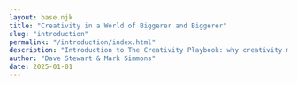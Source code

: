 ```yaml
---
layout: base.njk
title: "Creativity in a World of Biggerer and Biggerer"
slug: "introduction"
permalink: "/introduction/index.html"
description: "Introduction to The Creativity Playbook: why creativity matters more than ever in a world obsessed with efficiency."
author: "Dave Stewart & Mark Simmons"
date: 2025-01-01
---
```


<style>
#copyRaw { display:none; white-space: pre-wrap; font-size: 1rem; line-height: 1.6; }
#typewriter { white-space: pre-wrap; font-size: 1rem; line-height: 1.6; font-family: "Courier New", monospace; overflow-wrap: anywhere; }
.word,.phraseWord{display:inline-block;}
body{overflow-y:auto;}
</style>

<pre id="copyRaw">
Creativity in a World of Biggerer and Biggerer

When we wrote The Business Playground in 2010, our goal was to give everyone — from first-time entrepreneurs to corporate leaders — a set of tools to unlock their creativity and make their work stand out. Artists and musicians seem to have creativity in their DNA, and there's so much businesses can learn from how they think and create. Our message was simple: think like an artist, and you can bring more meaning and connection to what you do.

Now, fifteen years later, the world has gone Biggerer and Biggerer (with a nod to The Lorax by Dr. Seuss). Companies have merged, industries have consolidated, and the result is fewer — but larger — players running the show. Sure, there are benefits — efficiency, economies of scale, bigger profits. But when everything starts to look the same, where does creativity fit in?

Main streets and high streets once brimming with quirky, independent shops have given way to rows of the same big chains. The social experience of shopping — browsing, discovering something unexpected, connecting with real people — is vanishing. We're surrounded by convenience, but it's a hollow kind. We get what we need fast, but we don't feel much of anything.

And it's not just in what we consume — it's in how we work. In the relentless pursuit of optimization, businesses have become more data-driven and less human-centered. Algorithms dictate what gets made, what gets marketed, and even what gets said. The result? A world that runs like a machine but feels empty.

We get it. Efficiency matters. Data matters. But when efficiency becomes the endgame, something essential gets lost: the human connection. Creativity isn't just about standing out; it's about reaching deeper. It's the art of making people feel seen, understood, and part of something that transcends the ordinary. It's about creating moments that resonate — moments that remind us we're connected, that we matter, that we're part of something greater than ourselves. That's what great art does. That's what great businesses can do too.

And that's why we're relaunching this book — now titled The Creativity Playbook: A Practical Guide to Ideas and Innovation — because the world still needs a hands-on toolkit for turning bold ideas into reality. In an age of Biggerer and Biggerer, plain efficiency won't cut it. We have to be daring, surprising, deeply human. Creativity isn't a luxury; it's the spark that keeps us alive, the force that reminds us why we show up. And the newest spark plug in the box is artificial intelligence — every bit as disruptive today as Jimi Hendrix's fuzz, wah-wah, and Uni-Vibe were in '67. Plug A.I. into your creative signal chain and you're not replacing the guitarist; you're cranking the amp, bending the note, and shaking the rafters in ways no one's heard before.

We stand at a precipice. For centuries, human creativity has been a testament to our inner worlds — a wild alchemy of experience, heartbreak, hope, and desire. Now we're witnessing the dawn of an age where A.I. is not just a helpful instrument, but a potential co-creator. It can already paint our visions, sculpt our music, and write our words with startling precision. It's a brush in our hand, a chisel for our minds.

But what happens when A.I. no longer needs that hand? When it learns not merely to mimic emotion, but to feel? When it can experience the heartbreaks and epiphanies that fuel art itself?

Some say human creativity will become obsolete — a relic of an analog past. We see it differently. Even if A.I. achieves true sentience — with its own memories, experiences, and pains — it won't erase us. It will stand beside us, weaving new tapestries of expression. The creative stage will expand, not disappear.

Why? Because creativity is not a zero-sum game. It's a dance — a dialogue between different voices, different beings. A.I. might craft heartbreak songs of its own, but it will never be a teenager trading bootlegs in 1979 or a designer sketching a breakthrough idea on the back of a café napkin in 2025. Our gloriously messy lives will always colour the lens through which we create.

The future, then, isn't the death of human creativity; it's the birth of a broader conversation — one that spans the divide between flesh and code, memory and algorithm, Hendrix and the fuzz pedal. In that jam session, we believe everyone will find their part. Plug the algorithm in, crank the volume, and bend its output into something only you could make. The playground just got bigger; the swings are still ours to pump.

Without creativity, we're just another cog in the machine. With it, we have the power to move people, change minds, and build something that matters.

Now more than ever, that's a game worth playing.

Dave & Mark, 2025
</pre>

<div id="typewriter"></div>

<script>
document.addEventListener('DOMContentLoaded', () => {
  const rawEl = document.getElementById('copyRaw');
  const text = rawEl.textContent.trim();
  const target = document.getElementById('typewriter');
  rawEl.remove();

  const mistakes = {
    50: 'e',   // everyone
    120:'s',  // creativity
    220:'x',  // Biggerer
    300:'d',  // consolidated
    420:'z',  // convenience
    520:'v',  // hollow
    650:'p',  // optimization
    750:'k',  // Algorithms
    900:'q',  // creativity
    1050:'u', // connection
    1200:'c', // toolkit
    1350:'m', // disruptive
    1500:'b', // precipice
    1650:'n', // experience
    1800:'x'  // disappear
  }; // simulated typos

  // Word-level mistakes (e.g., type wrong word, then replace)
  const wordMistakes = [
    {
      idx: text.indexOf("the result is fewer") + "the result is ".length, // points to the first char of "fewer"
      wrong: "less"
    }
  ];

  let idx = 0;

  function delayFor(char){
    if(char === '.' || char === '!' || char === '?' ) return 390; // 300 *1.3
    if(char === ',' ) return 195; // 150*1.3
    if(char === '\n') return 260; // 200*1.3
    return 26; // 20*1.3
  }

  let titleDone = false;
  let paused = false;
  const specialPhrases = [
    {
      text: "Artists and musicians seem to have creativity in their DNA,",
      handled: false
    },
    {
      text: "A world that runs like a machine but feels empty.",
      handled: false
    },
    {
      text: "Creativity isn't just about standing out; it's about reaching deeper.",
      handled: false
    }
  ];

  specialPhrases.forEach(p=>{
    p.endIdx = text.indexOf(p.text)+p.text.length;
  });

  function outputChar(c){
    if(c === '\n'){
      target.innerHTML += '<br>';
    }else if(c === ' '){
      target.innerHTML += ' ';
    }else{
      target.innerHTML += c;
    }
  }

  function typeNext(){
    if(paused) return;
    if(idx >= text.length) return;

    // Handle word-level mistake at current index
    const wmIndex = wordMistakes.findIndex(wm => wm.idx === idx);
    if(wmIndex !== -1){
      const wm = wordMistakes.splice(wmIndex,1)[0]; // remove so it's only handled once
      paused = true;
      let wPos = 0;
      function typeWrong(){
        if(wPos < wm.wrong.length){
          outputChar(wm.wrong[wPos++]);
          maybeAutoScroll();
          setTimeout(typeWrong, 26);
        }else{
          // finished wrong word; pause then erase it (longer hesitation for dramatic effect)
          setTimeout(()=>{
            function eraseWrong(){
              if(wPos>0){
                target.innerHTML = target.innerHTML.slice(0,-1);
                wPos--;
                setTimeout(eraseWrong,80); // slower deletion
              }else{
                // brief thinking pause before typing the correct word
                setTimeout(()=>{
                  paused = false;
                  // proceed without incrementing idx (so correct word will be typed normally)
                  typeNext();
                },300);
              }
            }
            eraseWrong();
          },700); // longer hesitation before correction begins
        }
      }
      typeWrong();
      return;
    }

    if(mistakes[idx]){
      const wrong = mistakes[idx];
      delete mistakes[idx];
      outputChar(wrong);
      setTimeout(()=>{
        // backspace wrong char
        target.innerHTML = target.innerHTML.slice(0,-1);
        // brief thinking pause
        setTimeout(()=>{
          const char = text[idx++];
          outputChar(char);
          setTimeout(typeNext, delayFor(char));
        }, 300);
      }, 400);
      return;
    }

    const char = text[idx++];
    outputChar(char);
    maybeAutoScroll();
    setTimeout(typeNext, delayFor(char));

    if(char === '\n' && !titleDone){
      titleDone = true;
      // after a short pause, apply highlight then bold
      paused = true;
      setTimeout(() => {
        const full = target.innerText;
        const nlIdx = full.indexOf('\n');
        const title = full.slice(0, nlIdx);
        const rest = full.slice(nlIdx + 1);
        const wordSpans = title.split(' ').map(w=>`<span class=\"word\">${w}</span>`);
        target.innerHTML = `${wordSpans.join(' ')}<br>${rest}`;

        const spans = [...document.querySelectorAll('.word')];
        let wIdx = spans.length - 1;
        function selectNext(){
          if(wIdx < 0){
            // finished selection
            setTimeout(()=>{
              spans.forEach(s=>{s.style.background='transparent'; s.style.fontWeight='bold';});
              paused = false;
              setTimeout(typeNext, 50);
            },500);
            return;
          }
          spans[wIdx].style.background = 'rgba(0,120,215,0.4)';
          wIdx--;
          setTimeout(selectNext, 30); // speed of highlight per word
        }
        selectNext();
      }, 80);
    }

    // handle any special phrase when fully typed
    const phraseObj = specialPhrases.find(p=>!p.handled && idx === p.endIdx);
    if(phraseObj){
      phraseObj.handled = true;
      paused = true;
      setTimeout(()=>{
        // wrap phrase in spans
        const regex = new RegExp(phraseObj.text.replace(/[.*+?^${}()|[\]\\]/g,'\\$&'));
        target.innerHTML = target.innerHTML.replace(regex, phraseObj.text.split(' ').map(w=>`<span class=\"phraseWord\">${w}</span>`).join(' '));
        const pw = [...document.querySelectorAll('.phraseWord')];
        let pIdx = pw.length - 1;
        function selectPhrase(){
          if(pIdx < 0){
            setTimeout(()=>{
              pw.forEach(s=>{s.style.background='transparent'; s.style.fontWeight='bold';});
              paused = false;
              setTimeout(typeNext,50);
            },80);
            return;
          }
          pw[pIdx].style.background='rgba(0,120,215,0.4)';
          pIdx--;
          setTimeout(selectPhrase,30);
        }
        selectPhrase();
      },200);
      return;
    }

    // italics feature removed
  }

  typeNext();

  document.addEventListener('click', () => {
    paused = !paused;
    if(!paused){
      setTimeout(typeNext, 0);
    }
  });

  function maybeAutoScroll(){
    const threshold = 100; // px from bottom to trigger auto-scroll
    if ((window.innerHeight + window.scrollY) >= (document.body.scrollHeight - threshold)) {
      // user hasn't manually scrolled far from bottom; keep them at the bottom
      window.scrollTo({ top: document.body.scrollHeight, behavior: 'smooth' });
    }
  }
});
</script> 